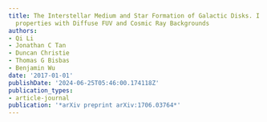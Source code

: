 ```yaml
---
title: The Interstellar Medium and Star Formation of Galactic Disks. I. ISM and GMC
  properties with Diffuse FUV and Cosmic Ray Backgrounds
authors:
- Qi Li
- Jonathan C Tan
- Duncan Christie
- Thomas G Bisbas
- Benjamin Wu
date: '2017-01-01'
publishDate: '2024-06-25T05:46:00.174118Z'
publication_types:
- article-journal
publication: '*arXiv preprint arXiv:1706.03764*'
---
```

